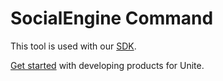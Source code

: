 # SocialEngine Command

This tool is used with our [SDK](https://github.com/SocialEngine/sdk).

[Get started](https://www.socialengine.com/support/article/74711060/unite-development-getting-started) with developing products for Unite.
